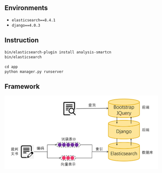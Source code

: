 ## Environments
- `elasticsearch==8.4.1`
- `django==4.0.3`

## Instruction
```
bin/elasticsearch-plugin install analysis-smartcn
bin/elasticsearch

cd app
python manager.py runserver
```

## Framework
![](doc/imgs/framework.png)

